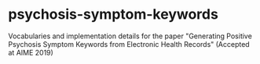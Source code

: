# psychosis-symptom-keywords

Vocabularies and implementation details for the paper "Generating Positive Psychosis Symptom Keywords from Electronic Health Records" (Accepted at AIME 2019)
